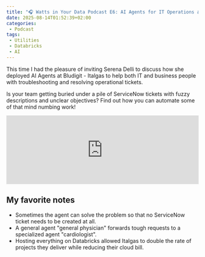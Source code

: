 ```yaml
---
title: "🎧 Watts in Your Data Podcast E6: AI Agents for IT Operations at Italgas with Serena"
date: 2025-08-14T01:52:39+02:00
categories: 
 - Podcast
tags: 
 - Utilities
 - Databricks
 - AI
---
```


This time I had the pleasure of inviting Serena Delli to discuss how she deployed AI Agents at Bludigit - Italgas to help both IT and business people with troubleshooting and resolving operational tickets.

Is your team getting buried under a pile of ServiceNow tickets with fuzzy descriptions and unclear objectives? Find out how you can automate some of that mind numbing work!

<iframe width="100%" height="180" frameborder="no" scrolling="no" seamless="" src="https://share.transistor.fm/e/520baad0"></iframe>

## My favorite notes

* Sometimes the agent can solve the problem so that no ServiceNow ticket needs to be created at all.
* A general agent "general physician" forwards tough requests to a specialized agent "cardiologist".
* Hosting everything on Databricks allowed Italgas to double the rate of projects they deliver while reducing their cloud bill.
